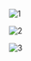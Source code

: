 ![1](https://github.com/user-attachments/assets/0f19ce82-8e3d-4b3d-91b1-24d59787d879)


![2](https://github.com/user-attachments/assets/a5653a8f-d497-4fe4-8a28-dcb9793fd135)


![3](https://github.com/user-attachments/assets/67012939-8ae7-4842-af18-f8ea61dbfc2b)

